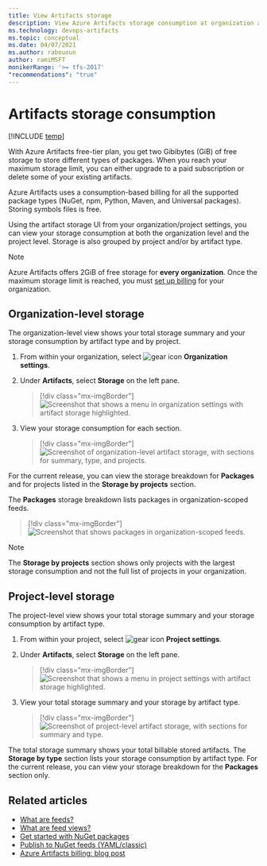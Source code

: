 ```yaml
---
title: View Artifacts storage
description: View Azure Artifacts storage consumption at organization and project levels.
ms.technology: devops-artifacts
ms.topic: conceptual
ms.date: 04/07/2021
ms.author: rabououn
author: ramiMSFT
monikerRange: '>= tfs-2017'
"recommendations": "true"
---
```


# Artifacts storage consumption

[!INCLUDE [temp](../includes/version-tfs-2017-through-vsts.md)]

With Azure Artifacts free-tier plan, you get two Gibibytes (GiB) of free storage to store different types of packages. When you reach your maximum storage limit, you can either upgrade to a paid subscription or delete some of your existing artifacts.

Azure Artifacts uses a consumption-based billing for all the supported package types (NuGet, npm, Python, Maven, and Universal packages). Storing symbols files is free.

Using the artifact storage UI from your organization/project settings, you can view your storage consumption at both the organization level and the project level. Storage is also grouped by project and/or by artifact type.

> [!NOTE]
> Azure Artifacts offers 2GiB of free storage for **every organization**. Once the maximum storage limit is reached, you must [set up billing](../organizations/billing/set-up-billing-for-your-organization-vs.md) for your organization.

## Organization-level storage

The organization-level view shows your total storage summary and your storage consumption by artifact type and by project.

1. From within your organization, select ![gear icon](../media/icons/gear-icon.png) **Organization settings**.

1. Under **Artifacts**, select **Storage** on the left pane.

    > [!div class="mx-imgBorder"]
    > ![Screenshot that shows a menu in organization settings with artifact storage highlighted.](media/artifact-storage-navigation.png)

1. View your storage consumption for each section.

    > [!div class="mx-imgBorder"]
    > ![Screenshot of organization-level artifact storage, with sections for summary, type, and projects.](media/org-level-storage.png)

For the current release, you can view the storage breakdown for **Packages** and for projects listed in the **Storage by projects** section.

The **Packages** storage breakdown lists packages in organization-scoped feeds.

> [!div class="mx-imgBorder"]
> ![Screenshot that shows packages in organization-scoped feeds.](media/packages-org-scoped-feeds.png)

> [!NOTE]
> The **Storage by projects** section shows only projects with the largest storage consumption and not the full list of projects in your organization.

## Project-level storage

The project-level view shows your total storage summary and your storage consumption by artifact type.

1. From within your project, select ![gear icon](../media/icons/gear-icon.png) **Project settings**.

1. Under **Artifacts**, select **Storage** on the left pane.

    > [!div class="mx-imgBorder"]
    > ![Screenshot that shows a menu in project settings with artifact storage highlighted.](media/artifacts-storage-navigation-project-level.png)

1. View your total storage summary and your storage by artifact type.

    > [!div class="mx-imgBorder"]
    > ![Screenshot of project-level artifact storage, with sections for summary and type.](media/project-level-storage.png)

The total storage summary shows your total billable stored artifacts. The **Storage by type** section lists your storage consumption by artifact type. For the current release, you can view your storage breakdown for the **Packages** section only.

## Related articles

- [What are feeds?](concepts/feeds.md)
- [What are feed views?](concepts/views.md)
- [Get started with NuGet packages](get-started-nuget.md)
- [Publish to NuGet feeds (YAML/classic)](../pipelines/artifacts/nuget.md)
- [Azure Artifacts billing: blog post](https://devblogs.microsoft.com/devops/azure-artifacts-billing-changes-coming-october-2020/)
